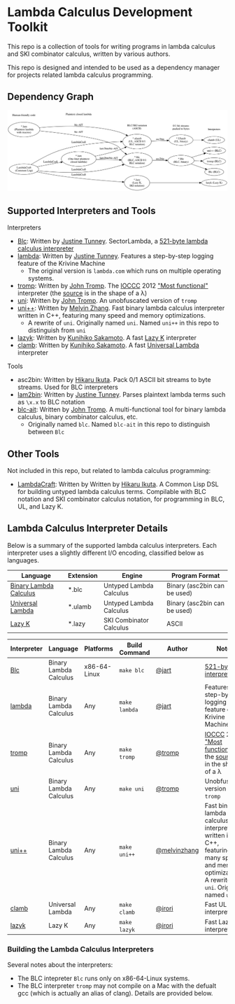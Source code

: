 # Lambda Calculus Development Toolkit

This repo is a collection of tools for writing programs in lambda calculus and SKI combinator calculus, written by various authors.

This repo is designed and intended to be used as a dependency manager for projects related lambda calculus programming.


## Dependency Graph
![Lambda calculus language dependency graph](./bin/graph.png)

## Supported Interpreters and Tools

Interpreters

- [Blc](https://justine.lol/lambda/): Written by [Justine Tunney](https://github.com/jart). SectorLambda, a [521-byte lambda calculus interpreter](https://justine.lol/lambda/)
- [lambda](https://justine.lol/lambda/): Written by [Justine Tunney](https://github.com/jart). Features a step-by-step logging feature of the Krivine Machine
  - The original version is `lambda.com` which runs on multiple operating systems.
- [tromp](https://www.ioccc.org/2012/tromp/hint.html): Written by [John Tromp](https://github.com/tromp). The [IOCCC](https://www.ioccc.org/) 2012 ["Most functional"](https://www.ioccc.org/2012/tromp/hint.html) interpreter
  (the [source](https://www.ioccc.org/2012/tromp/tromp.c) is in the shape of a λ)
- [uni](https://tromp.github.io/cl/cl.html): Written by [John Tromp](https://github.com/tromp). An unobfuscated version of `tromp`
- [uni++](https://github.com/melvinzhang/binary-lambda-calculus): Written by [Melvin Zhang](https://github.com/melvinzhang). Fast binary lambda calculus interpreter written in C++, featuring many speed and memory optimizations.
  - A rewrite of `uni`. Originally named `uni`. Named `uni++` in this repo to distinguish from `uni`
- [lazyk](https://github.com/irori/lazyk): Written by [Kunihiko Sakamoto](https://github.com/irori). A fast [Lazy K](https://tromp.github.io/cl/lazy-k.html) interpreter
- [clamb](https://github.com/irori/clamb): Written by [Kunihiko Sakamoto](https://github.com/irori). A fast [Universal Lambda](http://www.golfscript.com/lam/) interpreter

Tools

- asc2bin: Written by [Hikaru Ikuta](https://github.com/woodrush). Pack 0/1 ASCII bit streams to byte streams. Used for BLC interpreters
- [lam2bin](https://justine.lol/lambda/): Written by [Justine Tunney](https://github.com/jart). Parses plaintext lambda terms such as `\x.x` to BLC notation
- [blc-ait](https://github.com/tromp/AIT): Written by [John Tromp](https://github.com/tromp). A multi-functional tool for binary lambda calculus, binary combinator calculus, etc.
  - Originally named `blc`. Named `blc-ait` in this repo to distinguish between `Blc`

## Other Tools
Not included in this repo, but related to lambda calculus programming:

- [LambdaCraft](https://github.com/woodrush/lambdacraft): Written by Written by [Hikaru Ikuta](https://github.com/woodrush). A Common Lisp DSL for building untyped lambda calculus terms. Compilable with BLC notation and SKI combinator calculus notation, for programming in BLC, UL, and Lazy K.


## Lambda Calculus Interpreter Details
Below is a summary of the supported lambda calculus interpreters.
Each interpreter uses a slightly different I/O encoding, classified below as languages.


| Language                                                     | Extension | Engine                  | Program Format               |
|--------------------------------------------------------------|-----------|-------------------------|------------------------------|
| [Binary Lambda Calculus](https://tromp.github.io/cl/cl.html) | *.blc     | Untyped Lambda Calculus | Binary (asc2bin can be used) |
| [Universal Lambda](http://www.golfscript.com/lam/)           | *.ulamb   | Untyped Lambda Calculus | Binary (asc2bin can be used) |
| [Lazy K](https://tromp.github.io/cl/lazy-k.html)             | *.lazy    | SKI Combinator Calculus | ASCII                        |

| Interpreter                                                     | Language               | Platforms    | Build Command | Author                                         | Notes                                                                                                                                                                                |
|-----------------------------------------------------------------|------------------------|--------------|---------------|------------------------------------------------|--------------------------------------------------------------------------------------------------------------------------------------------------------------------------------------|
| [Blc](https://justine.lol/lambda/)                              | Binary Lambda Calculus | x86-64-Linux | `make blc`    | [@jart](https://github.com/jart)               | [521-byte interpreter](https://justine.lol/lambda/)                                                                                                                                  |
| [lambda](https://justine.lol/lambda/)                           | Binary Lambda Calculus | Any          | `make lambda` | [@jart](https://github.com/jart)               | Features a step-by-step logging feature of the Krivine Machine                                                                                                                       |
| [tromp](https://www.ioccc.org/2012/tromp/hint.html)             | Binary Lambda Calculus | Any          | `make tromp`  | [@tromp](https://github.com/tromp)             | [IOCCC](https://www.ioccc.org/) 2012 ["Most functional"](https://www.ioccc.org/2012/tromp/hint.html) - the [source](https://www.ioccc.org/2012/tromp/tromp.c) is in the shape of a λ |
| [uni](https://tromp.github.io/cl/cl.html)                       | Binary Lambda Calculus | Any          | `make uni`    | [@tromp](https://github.com/tromp)             | Unobfuscated version of `tromp`                                                                                                                                                      |
| [uni++](https://github.com/melvinzhang/binary-lambda-calculus)  | Binary Lambda Calculus | Any          | `make uni++`  | [@melvinzhang](https://github.com/melvinzhang) | Fast binary lambda calculus interpreter written in C++, featuring many speed and memory optimizations. A rewrite of `uni`. Originally named `uni`                                    |
| [clamb](https://github.com/irori/clamb)                         | Universal Lambda       | Any          | `make clamb`  | [@irori](https://github.com/irori)             | Fast UL interpreter                                                                                                                                                                  |
| [lazyk](https://github.com/irori/lazyk)                         | Lazy K                 | Any          | `make lazyk`  | [@irori](https://github.com/irori)             | Fast Lazy K interpreter                                                                                                                                                              |

### Building the Lambda Calculus Interpreters
Several notes about the interpreters:

- The BLC intepreter `Blc` runs only on x86-64-Linux systems.
- The BLC interpreter `tromp` may not compile on a Mac with the defualt gcc (which is actually an alias of clang). Details are provided below.

<!-- - The most reliably compilable BLC interpreter is `uni`, which compiles and runs on both Linux and Mac. -->
<!-- - The interpreters for Universal Lambda and Lazy K, `clamb` and `lazyk`, can be built and run on both of these systems. -->

<!-- To build all interpreters:

```sh
make interpreters
```

Or, to build them individually:
```sh
make blc tromp uni lambda clamb lazyk asc2bin
```

Here, asc2bin is a utility that packs ASCII 0/1 bitstreams to a byte stream, the format accepted by the BLC and UL interpreters.

The interpreters' source codes are obtained from external locations.
When the make recipe is run, each recipe obtains these external source codes using the following commands:

- `blc`:
  - `Blc.S`: `wget https://justine.lol/lambda/Blc.S?v=2`
  - `flat.lds`: `wget https://justine.lol/lambda/flat.lds`
- `lambda`:
  - Various files from `https://justine.lol/lambda/`
- `uni`: `wget https://tromp.github.io/cl/uni.c`
- `tromp`: `wget http://www.ioccc.org/2012/tromp/tromp.c`
- `clamb`: `git clone https://github.com/irori/clamb`
- `lazyk`: `git clone https://github.com/irori/lazyk` -->
